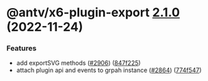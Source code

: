 # @antv/x6-plugin-export [2.1.0](https://github.com/antvis/x6/compare/@antv/x6-plugin-export@2.0.0...@antv/x6-plugin-export@2.1.0) (2022-11-24)


### Features

* add exportSVG methods ([#2906](https://github.com/antvis/x6/issues/2906)) ([847f225](https://github.com/antvis/x6/commit/847f2256326db0589ac37f1e1fa185560b61bdb7))
* attach plugin api and events to grpah instance ([#2864](https://github.com/antvis/x6/issues/2864)) ([774f547](https://github.com/antvis/x6/commit/774f547b85522eb2411dca949d36ecfe535503f3))
